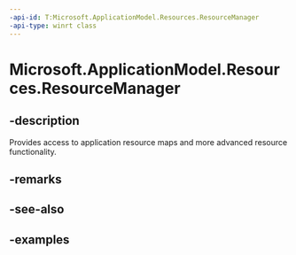 ```yaml
---
-api-id: T:Microsoft.ApplicationModel.Resources.ResourceManager
-api-type: winrt class
---
```


# Microsoft.ApplicationModel.Resources.ResourceManager

<!--
public sealed class ResourceManager
-->


## -description

Provides access to application resource maps and more advanced resource functionality.

## -remarks

## -see-also

## -examples


